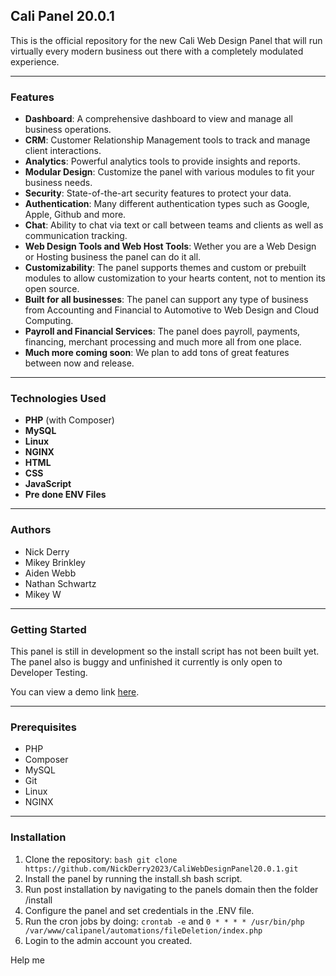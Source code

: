 ## Cali Panel 20.0.1

This is the official repository for the new Cali Web Design Panel that will run virtually every modern business out there with a completely modulated experience.

---

### Features

- **Dashboard**: A comprehensive dashboard to view and manage all business operations.
- **CRM**: Customer Relationship Management tools to track and manage client interactions.
- **Analytics**: Powerful analytics tools to provide insights and reports.
- **Modular Design**: Customize the panel with various modules to fit your business needs.
- **Security**: State-of-the-art security features to protect your data.
- **Authentication**: Many different authentication types such as Google, Apple, Github and more.
- **Chat**: Ability to chat via text or call between teams and clients as well as communication tracking.
- **Web Design Tools and Web Host Tools**: Wether you are a Web Design or Hosting business the panel can do it all.
- **Customizability**: The panel supports themes and custom or prebuilt modules to allow customization to your hearts content, not to mention its open source.
- **Built for all businesses**: The panel can support any type of business from Accounting and Financial to Automotive to Web Design and Cloud Computing.
- **Payroll and Financial Services**: The panel does payroll, payments, financing, merchant processing and much more all from one place.
- **Much more coming soon**: We plan to add tons of great features between now and release.

---

### Technologies Used

- **PHP** (with Composer)
- **MySQL**
- **Linux**
- **NGINX**
- **HTML**
- **CSS**
- **JavaScript**
- **Pre done ENV Files**

---

### Authors

- Nick Derry
- Mikey Brinkley
- Aiden Webb
- Nathan Schwartz
- Mikey W

---

### Getting Started

This panel is still in development so the install script has not been built yet. The panel also is buggy and unfinished
it currently is only open to Developer Testing.

You can view a demo link [here](https://us-east.cali-cloud-compute-135-148-28-43.caliwebdesignservices.com/).

---

### Prerequisites

- PHP
- Composer
- MySQL
- Git
- Linux
- NGINX

---

### Installation

1. Clone the repository: `bash git clone https://github.com/NickDerry2023/CaliWebDesignPanel20.0.1.git`
2. Install the panel by running the install.sh bash script.
3. Run post installation by navigating to the panels domain then the folder /install
4. Configure the panel and set credentials in the .ENV file.
5. Run the cron jobs by doing: `crontab -e` and `0 * * * * /usr/bin/php /var/www/calipanel/automations/fileDeletion/index.php`
6. Login to the admin account you created.


Help me 